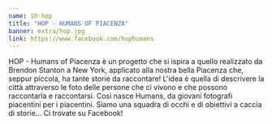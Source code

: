 ```yaml
---
name: 10-hop
title: "HOP - HUMANS OF PIACENZA"
banner: extra/hop.jpg
link: https://www.facebook.com/hophumans
---
```


HOP - Humans of Piacenza è un progetto che si ispira a quello realizzato da Brendon Stanton a New York, applicato alla nostra bella Piacenza che, seppur piccola, ha tante storie da raccontare! L'idea è quella di descrivere la città attraverso le foto delle persone che ci vivono e che possono raccontarla e raccontarsi. Così nasce Humans, da giovani fotografi piacentini per i piacentini. Siamo una squadra di occhi e di obiettivi a caccia di storie... Ci trovate su Facebook!
